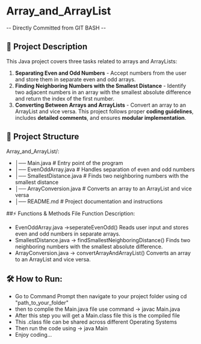 # Array_and_ArrayList
-- Directly Committed from GIT BASH --
## 📖 Project Description
This Java project covers three tasks related to arrays and ArrayLists:
1. **Separating Even and Odd Numbers** - Accept numbers from the user and store them in separate even and odd arrays.
2. **Finding Neighboring Numbers with the Smallest Distance** - Identify two adjacent numbers in an array with the smallest absolute difference and return the index of the first number.
3. **Converting Between Arrays and ArrayLists** - Convert an array to an ArrayList and vice versa.
This project follows proper **coding guidelines**, includes **detailed comments**, and ensures **modular implementation**.

## 📂 Project Structure
Array_and_ArrayList/:
- │── Main.java               # Entry point of the program
- │── EvenOddArray.java       # Handles separation of even and odd numbers
- │── SmallestDistance.java   # Finds two neighboring numbers with the smallest distance
- │── ArrayConversion.java    # Converts an array to an ArrayList and vice versa
- │── README.md               # Project documentation and instructions
  
##⚡ Functions & Methods
File	Function	Description:
- EvenOddArray.java	->seperateEvenOdd()	Reads user input and stores even and odd numbers in separate arrays.
- SmallestDistance.java  ->	findSmallestNeighboringDistance()	Finds two neighboring numbers with the smallest absolute difference.
- ArrayConversion.java ->	convertArrayAndArrayList()	Converts an array to an ArrayList and vice versa.


## 🛠️ **How to Run**:
- Go to Command Prompt then navigate to your project folder using cd "path_to_your_folder"
- then to complie the Main.java file  use command -> javac Main.java
- After this step you will get  a Main.class file this is the compiled file
- This .class file can be shared across different Operating Systems
- Then run the code using -> java Main
- Enjoy coding...
